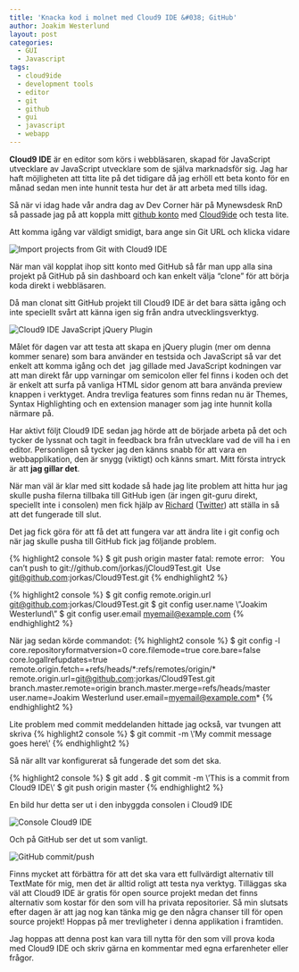 ```yaml
---
title: 'Knacka kod i molnet med Cloud9 IDE &#038; GitHub'
author: Joakim Westerlund
layout: post
categories:
  - GUI
  - Javascript
tags:
  - cloud9ide
  - development tools
  - editor
  - git
  - github
  - gui
  - javascript
  - webapp
---
```

**Cloud9 IDE** är en editor som körs i webbläsaren, skapad för JavaScript utvecklare av JavaScript utvecklare som de själva marknadsför sig. Jag har haft möjligheten att titta lite på det tidigare då jag erhöll ett beta konto för en månad sedan men inte hunnit testa hur det är att arbeta med tills idag.

Så när vi idag hade vår andra dag av Dev Corner här på Mynewsdesk RnD så passade jag på att koppla mitt [github konto][1] med [Cloud9ide][2] och testa lite.

Att komma igång var väldigt smidigt, bara ange sin Git URL och klicka vidare

![Import projects from Git with Cloud9 IDE](http://devcorner.mynewsdesk.com/wp-content/uploads/2011/03/Screen-shot-2011-03-03-at-2.26.46-PM-600x347.png)

När man väl kopplat ihop sitt konto med GitHub så får man upp alla sina projekt på GitHub på sin dashboard och kan enkelt välja “clone” för att börja koda direkt i webbläsaren.

Då man clonat sitt GitHub projekt till Cloud9 IDE är det bara sätta igång och inte speciellt svårt att känna igen sig från andra utvecklingsverktyg.

![Cloud9 IDE JavaScript jQuery Plugin](http://devcorner.mynewsdesk.com/wp-content/uploads/2011/03/Screen-shot-2011-03-03-at-2.47.49-PM-600x231.png)

Målet för dagen var att testa att skapa en jQuery plugin (mer om denna kommer senare) som bara använder en testsida och JavaScript så var det enkelt att komma igång och det  jag gillade med JavaScript kodningen var att man direkt får upp varningar om semicolon eller fel finns i koden och det är enkelt att surfa på vanliga HTML sidor genom att bara använda preview knappen i verktyget. Andra trevliga features som finns redan nu är Themes, Syntax Highlighting och en extension manager som jag inte hunnit kolla närmare på.

Har aktivt följt Cloud9 IDE sedan jag hörde att de började arbeta på det och tycker de lyssnat och tagit in feedback bra från utvecklare vad de vill ha i en editor. Personligen så tycker jag den känns snabb för att vara en webbapplikation, den är snygg (viktigt) och känns smart. Mitt första intryck är att **jag gillar det**.

När man väl är klar med sitt kodade så hade jag lite problem att hitta hur jag skulle pusha filerna tillbaka till GitHub igen (är ingen git-guru direkt, speciellt inte i consolen) men fick hjälp av [Richard][3] ([Twitter][4]) att ställa in så att det fungerade till slut.

Det jag fick göra för att få det att fungera var att ändra lite i git config och när jag skulle pusha till GitHub fick jag följande problem.

{% highlight2 console %}
$ git push origin master
fatal: remote error:   You can’t push to git://github.com/jorkas/jCloud9Test.git  Use git@github.com:jorkas/Cloud9Test.git
{% endhighlight2 %}

{% highlight2 console %}
$ git config remote.origin.url git@github.com:jorkas/Cloud9Test.git
$ git config user.name \”Joakim Westerlund\”
$ git config user.email myemail@example.com
{% endhighlight2 %}

När jag sedan körde commandot:
{% highlight2 console %}
$ git config -l
core.repositoryformatversion=0
core.filemode=true
core.bare=false
core.logallrefupdates=true
remote.origin.fetch=+refs/heads/\*:refs/remotes/origin/\*
remote.origin.url=git@github.com:jorkas/Cloud9Test.git
branch.master.remote=origin
branch.master.merge=refs/heads/master
user.name=Joakim Westerlund
user.email=myemail@example.com*
{% endhighlight2 %}

Lite problem med commit meddelanden hittade jag också, var tvungen att skriva
{% highlight2 console %}
$ git commit -m \’My commit message goes here\’
{% endhighlight2 %}

Så när allt var konfigurerat så fungerade det som det ska.

{% highlight2 console %}
$ git add .
$ git commit -m \’This is a commit from Cloud9 IDE\’
$ git push origin master
{% endhighlight2 %}

En bild hur detta ser ut i den inbyggda consolen i Cloud9 IDE

![Console Cloud9 IDE](http://devcorner.mynewsdesk.com/wp-content/uploads/2011/03/Screen-shot-2011-03-03-at-3.28.07-PM-600x127.png)

Och på GitHub ser det ut som vanligt.

![GitHub commit/push](http://devcorner.mynewsdesk.com/wp-content/uploads/2011/03/Screen-shot-2011-03-03-at-3.37.40-PM.png)

Finns mycket att förbättra för att det ska vara ett fullvärdigt alternativ till TextMate för mig, men det är alltid roligt att testa nya verktyg. Tilläggas ska väl att Cloud9 IDE är gratis för open source projekt medan det finns alternativ som kostar för den som vill ha privata repositorier. Så min slutsats efter dagen är att jag nog kan tänka mig ge den några chanser till för open source projekt! Hoppas på mer trevligheter i denna applikation i framtiden.

Jag hoppas att denna post kan vara till nytta för den som vill prova koda med Cloud9 IDE och skriv gärna en kommentar med egna erfarenheter eller frågor.

 [1]: https://github.com/jorkas "Joakim Westerlund at Github"
 [2]: http://cloud9ide.com/ "Cloud9Ide for JavaScripter by JavaScripters"
 [3]: http://devcorner.mynewsdesk.com/author/richard/ "Richard at Mynewsdesk"
 [4]: http://twitter.com/richardjohansso "Richard på Twitter"